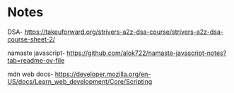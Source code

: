 # Notes


DSA- https://takeuforward.org/strivers-a2z-dsa-course/strivers-a2z-dsa-course-sheet-2/  


namaste javascript- https://github.com/alok722/namaste-javascript-notes?tab=readme-ov-file


mdn web docs- https://developer.mozilla.org/en-US/docs/Learn_web_development/Core/Scripting

